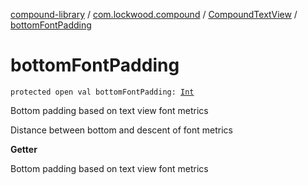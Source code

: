 [compound-library](../../index.md) / [com.lockwood.compound](../index.md) / [CompoundTextView](index.md) / [bottomFontPadding](./bottom-font-padding.md)

# bottomFontPadding

`protected open val bottomFontPadding: `[`Int`](https://kotlinlang.org/api/latest/jvm/stdlib/kotlin/-int/index.html)

Bottom padding based on text view font metrics

Distance between bottom and descent of font metrics

**Getter**

Bottom padding based on text view font metrics

